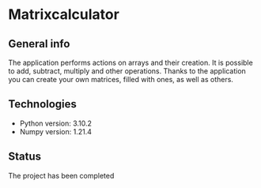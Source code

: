 # Matrixcalculator

## General info
The application performs actions on arrays and their creation. It is possible to add, subtract, multiply and other operations. Thanks to the application you can create your own matrices, filled with ones, as well as others.

## Technologies
* Python version: 3.10.2
* Numpy version: 1.21.4

## Status
The project has been completed 

